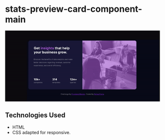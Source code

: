 # stats-preview-card-component-main
<img src="/images/stats-preview-card.gif">

## Technologies Used

- HTML 
- CSS adapted for responsive.
